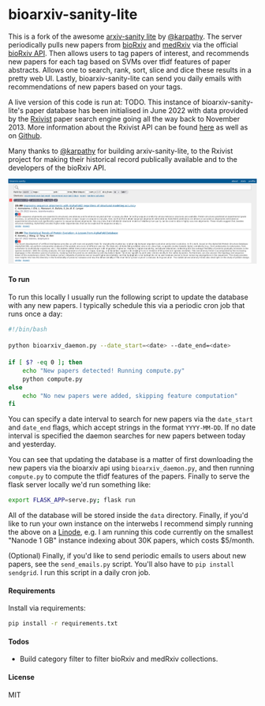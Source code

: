 # bioarxiv-sanity-lite
This is a fork of the awesome <a href="https://github.com/karpathy/arxiv-sanity-lite">arxiv-sanity lite</a> by <a href="https://twitter.com/karpathy">@karpathy</a>. The server periodically pulls new papers from <a href="https://www.biorxiv.org/">bioRxiv</a> and <a href="https://www.medrxiv.org/">medRxiv</a> via the official <a href="https://api.biorxiv.org/">bioRxiv API</a>. Then allows users to tag papers of interest, and recommends new papers for each tag based on SVMs over tfidf features of paper abstracts. Allows one to search, rank, sort, slice and dice these results in a pretty web UI. Lastly, bioarxiv-sanity-lite can send you daily emails with recommendations of new papers based on your tags.

A live version of this code is run at: TODO. This instance of bioarxiv-sanity-lite's paper database has been initialised in June 2022 with data provided by the <a href="https://rxivist.org/">Rxivist</a> paper search engine going all the way back to November 2013. More information about the Rxivist API can be found <a href="https://rxivist.org/docs">here</a> as well as on <a href="https://github.com/blekhmanlab/rxivist">Github</a>.
   
Many thanks to <a href="https://twitter.com/karpathy">@karpathy</a> for building arxiv-sanity-lite, to the Rxivist project for making their historical record publically available and to the developers of the bioRxiv API.

![Screenshot](screenshot.png)

#### To run

To run this locally I usually run the following script to update the database with any new papers. I typically schedule this via a periodic cron job that runs once a day:

```bash
#!/bin/bash

python bioarxiv_daemon.py --date_start=<date> --date_end=<date>

if [ $? -eq 0 ]; then
    echo "New papers detected! Running compute.py"
    python compute.py
else
    echo "No new papers were added, skipping feature computation"
fi
```

You can specify a date interval to search for new papers via the `date_start` and `date_end` flags, which accept strings in the format `YYYY-MM-DD`. If no date interval is specified the daemon searches for new papers between today and yesterday.

You can see that updating the database is a matter of first downloading the new papers via the bioarxiv api using `bioarxiv_daemon.py`, and then running `compute.py` to compute the tfidf features of the papers. Finally to serve the flask server locally we'd run something like:

```bash
export FLASK_APP=serve.py; flask run
```

All of the database will be stored inside the `data` directory. Finally, if you'd like to run your own instance on the interwebs I recommend simply running the above on a [Linode](https://www.linode.com), e.g. I am running this code currently on the smallest "Nanode 1 GB" instance indexing about 30K papers, which costs $5/month.

(Optional) Finally, if you'd like to send periodic emails to users about new papers, see the `send_emails.py` script. You'll also have to `pip install sendgrid`. I run this script in a daily cron job.

#### Requirements

 Install via requirements:

 ```bash
 pip install -r requirements.txt
 ```

#### Todos

- Build category filter to filter bioRxiv and medRxiv collections.

#### License

MIT

